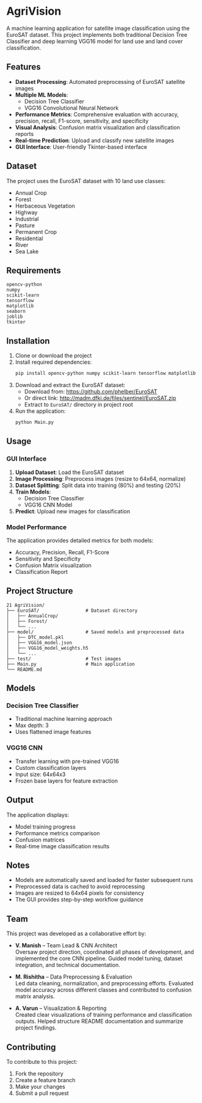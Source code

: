 # AgriVision

A machine learning application for satellite image classification using the EuroSAT dataset. This project implements both traditional Decision Tree Classifier and deep learning VGG16 model for land use and land cover classification.

## Features

- **Dataset Processing**: Automated preprocessing of EuroSAT satellite images
- **Multiple ML Models**: 
  - Decision Tree Classifier
  - VGG16 Convolutional Neural Network
- **Performance Metrics**: Comprehensive evaluation with accuracy, precision, recall, F1-score, sensitivity, and specificity
- **Visual Analysis**: Confusion matrix visualization and classification reports
- **Real-time Prediction**: Upload and classify new satellite images
- **GUI Interface**: User-friendly Tkinter-based interface

## Dataset

The project uses the EuroSAT dataset with 10 land use classes:
- Annual Crop
- Forest
- Herbaceous Vegetation
- Highway
- Industrial
- Pasture
- Permanent Crop
- Residential
- River
- Sea Lake

## Requirements

```
opencv-python
numpy
scikit-learn
tensorflow
matplotlib
seaborn
joblib
tkinter
```

## Installation

1. Clone or download the project
2. Install required dependencies:
   ```bash
   pip install opencv-python numpy scikit-learn tensorflow matplotlib seaborn joblib
   ```
3. Download and extract the EuroSAT dataset:
   - Download from: https://github.com/phelber/EuroSAT
   - Or direct link: http://madm.dfki.de/files/sentinel/EuroSAT.zip
   - Extract to `EuroSAT/` directory in project root
4. Run the application:
   ```bash
   python Main.py
   ```

## Usage

### GUI Interface

1. **Upload Dataset**: Load the EuroSAT dataset
2. **Image Processing**: Preprocess images (resize to 64x64, normalize)
3. **Dataset Splitting**: Split data into training (80%) and testing (20%)
4. **Train Models**:
   - Decision Tree Classifier
   - VGG16 CNN Model
5. **Predict**: Upload new images for classification

### Model Performance

The application provides detailed metrics for both models:
- Accuracy, Precision, Recall, F1-Score
- Sensitivity and Specificity
- Confusion Matrix visualization
- Classification Report

## Project Structure

```
21 AgriVision/
├── EuroSAT/                 # Dataset directory
│   ├── AnnualCrop/
│   ├── Forest/
│   └── ...
├── model/                   # Saved models and preprocessed data
│   ├── DTC_model.pkl
│   ├── VGG16_model.json
│   ├── VGG16_model_weights.h5
│   └── ...
├── test/                    # Test images
├── Main.py                  # Main application
└── README.md
```

## Models

### Decision Tree Classifier
- Traditional machine learning approach
- Max depth: 3
- Uses flattened image features

### VGG16 CNN
- Transfer learning with pre-trained VGG16
- Custom classification layers
- Input size: 64x64x3
- Frozen base layers for feature extraction

## Output

The application displays:
- Model training progress
- Performance metrics comparison
- Confusion matrices
- Real-time image classification results

## Notes

- Models are automatically saved and loaded for faster subsequent runs
- Preprocessed data is cached to avoid reprocessing
- Images are resized to 64x64 pixels for consistency
- The GUI provides step-by-step workflow guidance

## Team

This project was developed as a collaborative effort by:

- **V. Manish** – Team Lead & CNN Architect  
  Oversaw project direction, coordinated all phases of development, and implemented the core CNN pipeline. Guided model tuning, dataset integration, and technical documentation.

- **M. Rishitha** – Data Preprocessing & Evaluation  
  Led data cleaning, normalization, and preprocessing efforts. Evaluated model accuracy across different classes and contributed to confusion matrix analysis.

- **A. Varun** – Visualization & Reporting  
  Created clear visualizations of training performance and classification outputs. Helped structure README documentation and summarize project findings.

## Contributing

To contribute to this project:
1. Fork the repository
2. Create a feature branch
3. Make your changes
4. Submit a pull request